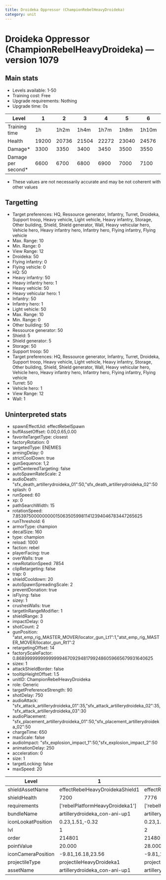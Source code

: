 ```yaml
---
title: Droideka Oppressor (ChampionRebelHeavyDroideka)
category: unit
---
```


# Droideka Oppressor (ChampionRebelHeavyDroideka) — version 1079

## Main stats

  * Levels available: 1-50
  * Training cost: Free
  * Upgrade requirements: Nothing
  * Upgrade time: 0s

|Level             |1    |2    |3    |4    |5    |6    |7    |8    |9    |10   |11   |12   |13   |14   |15   |16   |17   |18   |19   |20   |21   |22   |23   |24   |25   |26   |27   |28   |29   |30   |31   |32   |33   |34   |35   |36   |37   |38   |39   |40   |41   |42   |43   |44   |45   |46   |47   |48   |49   |50   |
|------------------|-----|-----|-----|-----|-----|-----|-----|-----|-----|-----|-----|-----|-----|-----|-----|-----|-----|-----|-----|-----|-----|-----|-----|-----|-----|-----|-----|-----|-----|-----|-----|-----|-----|-----|-----|-----|-----|-----|-----|-----|-----|-----|-----|-----|-----|-----|-----|-----|-----|-----|
|Training time     |1h   |1h2m |1h4m |1h7m |1h8m |1h10m|1h12m|1h15m|1h16m|1h18m|1h20m|1h23m|1h24m|1h26m|1h28m|1h31m|1h32m|1h34m|1h36m|1h39m|1h40m|1h42m|1h44m|1h47m|1h48m|1h50m|1h52m|1h55m|1h56m|1h58m|2h   |2h3m |2h4m |2h6m |2h8m |2h11m|2h12m|2h14m|2h16m|2h19m|2h19m|2h19m|2h19m|2h19m|2h19m|2h19m|2h19m|2h19m|2h19m|2h19m|
|Health            |19200|20736|21504|22272|23040|24576|25344|26112|26880|28416|29184|29952|30720|31488|32256|33024|33792|34560|35328|36096|36864|37632|38400|39168|39936|40704|41472|42240|43008|43776|44544|44928|45696|46080|46848|47232|48000|48768|49536|49920|50560|50880|51200|51840|52160|52480|53120|53440|53760|54400|
|Damage*           |3300 |3350 |3400 |3450 |3500 |3550 |3600 |3650 |3700 |3750 |3800 |3850 |3900 |3950 |4000 |4050 |4100 |4150 |4200 |4250 |4300 |4350 |4400 |4450 |4500 |4550 |4600 |4650 |4700 |4750 |4800 |4850 |4900 |4950 |5000 |5050 |5100 |5150 |5200 |5250 |5300 |5350 |5400 |5450 |5500 |5550 |5600 |5650 |5700 |5750 |
|Damage per second*|6600 |6700 |6800 |6900 |7000 |7100 |7200 |7300 |7400 |7500 |7600 |7700 |7800 |7900 |8000 |8100 |8200 |8300 |8400 |8500 |8600 |8700 |8800 |8900 |9000 |9100 |9200 |9300 |9400 |9500 |9600 |9700 |9800 |9900 |10000|10100|10200|10300|10400|10500|10600|10700|10800|10900|11000|11100|11200|11300|11400|11500|

* These values are not necessarily accurate and may be not coherent with other values

## Targetting

  * Target preferences: HQ, Ressource generator, Infantry, Turret, Droideka, Support troop, Heavy vehicle, Light vehicle, Heavy infantry, Storage, Other building, Shield, Shield generator, Wall, Heavy vehicular hero, Vehicle hero, Heavy infantry hero, Infantry hero, Flying infantry, Flying vehicle
  * Max. Range: 10
  * Min. Range: 0
  * View Range: 12
  * Droideka: 50
  * Flying infantry: 0
  * Flying vehicle: 0
  * HQ: 50
  * Heavy infantry: 50
  * Heavy infantry hero: 1
  * Heavy vehicle: 50
  * Heavy vehicular hero: 1
  * Infantry: 50
  * Infantry hero: 1
  * Light vehicle: 50
  * Max. Range: 10
  * Min. Range: 0
  * Other building: 50
  * Ressource generator: 50
  * Shield: 5
  * Shield generator: 5
  * Storage: 50
  * Support troop: 50
  * Target preferences: HQ, Ressource generator, Infantry, Turret, Droideka, Support troop, Heavy vehicle, Light vehicle, Heavy infantry, Storage, Other building, Shield, Shield generator, Wall, Heavy vehicular hero, Vehicle hero, Heavy infantry hero, Infantry hero, Flying infantry, Flying vehicle
  * Turret: 50
  * Vehicle hero: 1
  * View Range: 12
  * Wall: 1

## Uninterpreted stats

  * spawnEffectUid: effectRebelSpawn
  * buffAssetOffset: 0.00,0.65,0.00
  * favoriteTargetType: closest
  * factoryRotation: 0
  * targetedType: ENEMIES
  * armingDelay: 0
  * strictCoolDown: true
  * gunSequence: 1,2
  * selfCenteredTargeting: false
  * autoSpawnRateScale: 2
  * audioDeath: "sfx_death_artillerydroideka_01":50,"sfx_death_artillerydroideka_02":50
  * splash: 0
  * runSpeed: 60
  * xp: 0
  * pathSearchWidth: 15
  * rotationSpeed: 7.8539750000000001506350599811412394046783447265625
  * runThreshold: 6
  * armorType: champion
  * decalSize: 160
  * type: champion
  * reload: 1000
  * faction: rebel
  * playerFacing: true
  * overWalls: true
  * newRotationSpeed: 7854
  * clipRetargeting: false
  * trap: 0
  * shieldCooldown: 20
  * autoSpawnSpreadingScale: 2
  * preventDonation: true
  * isFlying: false
  * sizey: 1
  * crushesWalls: true
  * targetInRangeModifier: 1
  * shieldRange: 3
  * impactDelay: 0
  * shotCount: 2
  * gunPosition: "atst_emp_rig_MASTER_MOVER/locator_gun_Lt1":1,"atst_emp_rig_MASTER_MOVER/locator_gun_Rt1":2
  * retargetingOffset: 14
  * factoryScaleFactor: 0.8689999999999999946709294817992486059665679931640625
  * sizex: 1
  * attackShieldBorder: false
  * tooltipHeightOffset: 1.5
  * unitID: ChampionRebelHeavyDroideka
  * role: Generic
  * targetPreferenceStrength: 90
  * shotDelay: 750
  * audioAttack: "sfx_attack_artillerydroideka_01":35,"sfx_attack_artillerydroideka_02":35,"sfx_attack_artillerydroideka_03":30
  * audioPlacement: "sfx_placement_artillerydroideka_01":50,"sfx_placement_artillerydroideka_02":50
  * chargeTime: 650
  * maxScale: false
  * audioImpact: "sfx_explosion_impact_1":50,"sfx_explosion_impact_2":50
  * animationDelay: 250
  * acceleration: 0
  * size: 1
  * targetLocking: false
  * maxSpeed: 20

|Level             |1                              |2                              |3                              |4                              |5                              |6                              |7                              |8                              |9                              |10                              |11                              |12                              |13                              |14                              |15                              |16                              |17                              |18                              |19                              |20                              |21                              |22                              |23                              |24                              |25                              |26                              |27                              |28                              |29                              |30                              |31                              |32                              |33                              |34                              |35                              |36                              |37                              |38                              |39                              |40                              |41                              |42                              |43                              |44                              |45                              |46                              |47                              |48                              |49                              |50                              |
|------------------|-------------------------------|-------------------------------|-------------------------------|-------------------------------|-------------------------------|-------------------------------|-------------------------------|-------------------------------|-------------------------------|--------------------------------|--------------------------------|--------------------------------|--------------------------------|--------------------------------|--------------------------------|--------------------------------|--------------------------------|--------------------------------|--------------------------------|--------------------------------|--------------------------------|--------------------------------|--------------------------------|--------------------------------|--------------------------------|--------------------------------|--------------------------------|--------------------------------|--------------------------------|--------------------------------|--------------------------------|--------------------------------|--------------------------------|--------------------------------|--------------------------------|--------------------------------|--------------------------------|--------------------------------|--------------------------------|--------------------------------|--------------------------------|--------------------------------|--------------------------------|--------------------------------|--------------------------------|--------------------------------|--------------------------------|--------------------------------|--------------------------------|--------------------------------|
|shieldAssetName   |effectRebelHeavyDroidekaShield1|effectRebelHeavyDroidekaShield1|effectRebelHeavyDroidekaShield1|effectRebelHeavyDroidekaShield1|effectRebelHeavyDroidekaShield1|effectRebelHeavyDroidekaShield1|effectRebelHeavyDroidekaShield1|effectRebelHeavyDroidekaShield1|effectRebelHeavyDroidekaShield1|effectRebelHeavyDroidekaShield10|effectRebelHeavyDroidekaShield10|effectRebelHeavyDroidekaShield10|effectRebelHeavyDroidekaShield10|effectRebelHeavyDroidekaShield10|effectRebelHeavyDroidekaShield10|effectRebelHeavyDroidekaShield10|effectRebelHeavyDroidekaShield10|effectRebelHeavyDroidekaShield10|effectRebelHeavyDroidekaShield10|effectRebelHeavyDroidekaShield20|effectRebelHeavyDroidekaShield20|effectRebelHeavyDroidekaShield20|effectRebelHeavyDroidekaShield20|effectRebelHeavyDroidekaShield20|effectRebelHeavyDroidekaShield20|effectRebelHeavyDroidekaShield20|effectRebelHeavyDroidekaShield20|effectRebelHeavyDroidekaShield20|effectRebelHeavyDroidekaShield20|effectRebelHeavyDroidekaShield30|effectRebelHeavyDroidekaShield30|effectRebelHeavyDroidekaShield30|effectRebelHeavyDroidekaShield30|effectRebelHeavyDroidekaShield30|effectRebelHeavyDroidekaShield30|effectRebelHeavyDroidekaShield30|effectRebelHeavyDroidekaShield30|effectRebelHeavyDroidekaShield30|effectRebelHeavyDroidekaShield30|effectRebelHeavyDroidekaShield40|effectRebelHeavyDroidekaShield40|effectRebelHeavyDroidekaShield40|effectRebelHeavyDroidekaShield40|effectRebelHeavyDroidekaShield40|effectRebelHeavyDroidekaShield40|effectRebelHeavyDroidekaShield40|effectRebelHeavyDroidekaShield40|effectRebelHeavyDroidekaShield40|effectRebelHeavyDroidekaShield40|effectRebelHeavyDroidekaShield40|
|shieldHealth      |7200                           |7776                           |8064                           |8352                           |8640                           |9216                           |9504                           |9792                           |10080                          |10656                           |10944                           |11232                           |11520                           |11808                           |12096                           |12384                           |12672                           |12960                           |13248                           |13536                           |13824                           |14112                           |14400                           |14688                           |14976                           |15264                           |15552                           |15840                           |16128                           |16416                           |16704                           |16848                           |17136                           |17280                           |17568                           |17712                           |18000                           |18288                           |18576                           |18720                           |18960                           |19200                           |19440                           |19680                           |19920                           |20160                           |20400                           |20640                           |20880                           |21120                           |
|requirements      |['rebelPlatformHeavyDroideka1']|['rebelHQ9']                   |['rebelHQ9']                   |['rebelHQ9']                   |['rebelHQ9']                   |['rebelHQ9']                   |['rebelHQ9']                   |['rebelHQ9']                   |['rebelHQ9']                   |['rebelHQ9']                    |['rebelHQ9']                    |['rebelHQ9']                    |['rebelHQ9']                    |['rebelHQ9']                    |['rebelHQ9']                    |['rebelHQ9']                    |['rebelHQ9']                    |['rebelHQ9']                    |['rebelHQ9']                    |['rebelHQ9']                    |['rebelHQ10']                   |['rebelHQ10']                   |['rebelHQ10']                   |['rebelHQ10']                   |['rebelHQ10']                   |['rebelHQ10']                   |['rebelHQ10']                   |['rebelHQ10']                   |['rebelHQ10']                   |['rebelHQ10']                   |['rebelHQ10']                   |['rebelHQ10']                   |['rebelHQ10']                   |['rebelHQ10']                   |['rebelHQ10']                   |['rebelHQ10']                   |['rebelHQ10']                   |['rebelHQ10']                   |['rebelHQ10']                   |['rebelHQ10']                   |['rebelHQ10']                   |['rebelHQ10']                   |['rebelHQ10']                   |['rebelHQ10']                   |['rebelHQ10']                   |['rebelHQ10']                   |['rebelHQ10']                   |['rebelHQ10']                   |['rebelHQ10']                   |['rebelHQ10']                   |
|bundleName        |artillerydroideka_con-ani-up1  |artillerydroideka_con-ani-up1  |artillerydroideka_con-ani-up1  |artillerydroideka_con-ani-up1  |artillerydroideka_con-ani-up1  |artillerydroideka_con-ani-up1  |artillerydroideka_con-ani-up1  |artillerydroideka_con-ani-up1  |artillerydroideka_con-ani-up10 |artillerydroideka_con-ani-up10  |artillerydroideka_con-ani-up10  |artillerydroideka_con-ani-up10  |artillerydroideka_con-ani-up10  |artillerydroideka_con-ani-up10  |artillerydroideka_con-ani-up10  |artillerydroideka_con-ani-up10  |artillerydroideka_con-ani-up10  |artillerydroideka_con-ani-up10  |artillerydroideka_con-ani-up10  |artillerydroideka_con-ani-up20  |artillerydroideka_con-ani-up20  |artillerydroideka_con-ani-up20  |artillerydroideka_con-ani-up20  |artillerydroideka_con-ani-up20  |artillerydroideka_con-ani-up20  |artillerydroideka_con-ani-up20  |artillerydroideka_con-ani-up20  |artillerydroideka_con-ani-up20  |artillerydroideka_con-ani-up20  |artillerydroideka_con-ani-up30  |artillerydroideka_con-ani-up30  |artillerydroideka_con-ani-up30  |artillerydroideka_con-ani-up30  |artillerydroideka_con-ani-up30  |artillerydroideka_con-ani-up30  |artillerydroideka_con-ani-up30  |artillerydroideka_con-ani-up30  |artillerydroideka_con-ani-up30  |artillerydroideka_con-ani-up30  |artillerydroideka_con-ani-up40  |artillerydroideka_con-ani-up40  |artillerydroideka_con-ani-up40  |artillerydroideka_con-ani-up40  |artillerydroideka_con-ani-up40  |artillerydroideka_con-ani-up40  |artillerydroideka_con-ani-up40  |artillerydroideka_con-ani-up40  |artillerydroideka_con-ani-up40  |artillerydroideka_con-ani-up40  |artillerydroideka_con-ani-up40  |
|iconLookatPosition|0.23,1.51,-0.32                |0.23,1.51,-0.32                |0.23,1.51,-0.32                |0.23,1.51,-0.32                |0.23,1.51,-0.32                |0.23,1.51,-0.32                |0.23,1.51,-0.32                |0.23,1.51,-0.32                |0.23,1.51,-0.32                |0.23,1.51,-0.32                 |0.23,1.51,-0.32                 |0.23,1.51,-0.32                 |0.23,1.51,-0.32                 |0.23,1.51,-0.32                 |0.23,1.51,-0.32                 |0.23,1.51,-0.32                 |0.23,1.51,-0.32                 |0.23,1.51,-0.32                 |0.23,1.51,-0.32                 |0.23,1.51,-0.32                 |0.23,1.51,-0.32                 |0.23,1.51,-0.32                 |0.23,1.51,-0.32                 |0.23,1.51,-0.32                 |0.23,1.51,-0.32                 |0.23,1.51,-0.32                 |0.23,1.51,-0.32                 |0.23,1.51,-0.32                 |0.23,1.51,-0.32                 |0.4,1.52,-0.26                  |0.4,1.52,-0.26                  |0.4,1.52,-0.26                  |0.4,1.52,-0.26                  |0.4,1.52,-0.26                  |0.4,1.52,-0.26                  |0.4,1.52,-0.26                  |0.4,1.52,-0.26                  |0.4,1.52,-0.26                  |0.4,1.52,-0.26                  |0.27,1.61,-0.25                 |0.27,1.61,-0.25                 |0.27,1.61,-0.25                 |0.27,1.61,-0.25                 |0.27,1.61,-0.25                 |0.27,1.61,-0.25                 |0.27,1.61,-0.25                 |0.27,1.61,-0.25                 |0.27,1.61,-0.25                 |0.27,1.61,-0.25                 |0.27,1.61,-0.25                 |
|lvl               |1                              |2                              |3                              |4                              |5                              |6                              |7                              |8                              |9                              |10                              |11                              |12                              |13                              |14                              |15                              |16                              |17                              |18                              |19                              |20                              |21                              |22                              |23                              |24                              |25                              |26                              |27                              |28                              |29                              |30                              |31                              |32                              |33                              |34                              |35                              |36                              |37                              |38                              |39                              |40                              |41                              |42                              |43                              |44                              |45                              |46                              |47                              |48                              |49                              |50                              |
|order             |214801                         |214802                         |214803                         |214804                         |214805                         |214806                         |214807                         |214808                         |214809                         |214810                          |214811                          |214812                          |214813                          |214814                          |214815                          |214816                          |214817                          |214818                          |214819                          |214820                          |214821                          |214822                          |214823                          |214824                          |214825                          |214826                          |214827                          |214828                          |214829                          |214830                          |214831                          |214832                          |214833                          |214834                          |214835                          |214836                          |214837                          |214838                          |214839                          |214840                          |214841                          |214842                          |214843                          |214844                          |214845                          |214846                          |214847                          |214848                          |214849                          |214850                          |
|pointValue        |20.000                         |28.000                         |32.000                         |36.000                         |40.000                         |48.000                         |52.000                         |56.000                         |60.000                         |68.000                          |72.000                          |76.000                          |80.000                          |84.000                          |88.000                          |92.000                          |96.000                          |100.000                         |104.000                         |108.000                         |112.000                         |116.000                         |120.000                         |124.000                         |128.000                         |132.000                         |136.000                         |140.000                         |144.000                         |148.000                         |152.000                         |156.000                         |160.000                         |168.000                         |172.000                         |176.000                         |180.000                         |184.000                         |188.000                         |200.000                         |200.000                         |200.000                         |200.000                         |200.000                         |200.000                         |200.000                         |200.000                         |200.000                         |200.000                         |200.000                         |
|iconCameraPosition|-9.81,16.18,23.56              |-9.81,16.18,23.56              |-9.81,16.18,23.56              |-9.81,16.18,23.56              |-9.81,16.18,23.56              |-9.81,16.18,23.56              |-9.81,16.18,23.56              |-9.81,16.18,23.56              |-9.81,16.18,23.56              |-9.81,16.18,23.56               |-9.81,16.18,23.56               |-9.81,16.18,23.56               |-9.81,16.18,23.56               |-9.81,16.18,23.56               |-9.81,16.18,23.56               |-9.81,16.18,23.56               |-9.81,16.18,23.56               |-9.81,16.18,23.56               |-9.81,16.18,23.56               |-10.52,17.22,25.24              |-10.52,17.22,25.24              |-10.52,17.22,25.24              |-10.52,17.22,25.24              |-10.52,17.22,25.24              |-10.52,17.22,25.24              |-10.52,17.22,25.24              |-10.52,17.22,25.24              |-10.52,17.22,25.24              |-10.52,17.22,25.24              |-11.59,19.02,28.21              |-11.59,19.02,28.21              |-11.59,19.02,28.21              |-11.59,19.02,28.21              |-11.59,19.02,28.21              |-11.59,19.02,28.21              |-11.59,19.02,28.21              |-11.59,19.02,28.21              |-11.59,19.02,28.21              |-11.59,19.02,28.21              |-5.03,18.08,36.98               |-5.03,18.08,36.98               |-5.03,18.08,36.98               |-5.03,18.08,36.98               |-5.03,18.08,36.98               |-5.03,18.08,36.98               |-5.03,18.08,36.98               |-5.03,18.08,36.98               |-5.03,18.08,36.98               |-5.03,18.08,36.98               |-5.03,18.08,36.98               |
|projectileType    |projectileHeavyDroideka1       |projectileHeavyDroideka1       |projectileHeavyDroideka1       |projectileHeavyDroideka1       |projectileHeavyDroideka2       |projectileHeavyDroideka2       |projectileHeavyDroideka2       |projectileHeavyDroideka2       |projectileHeavyDroideka3       |projectileHeavyDroideka3        |projectileHeavyDroideka3        |projectileHeavyDroideka3        |projectileHeavyDroideka4        |projectileHeavyDroideka4        |projectileHeavyDroideka4        |projectileHeavyDroideka4        |projectileHeavyDroideka5        |projectileHeavyDroideka5        |projectileHeavyDroideka5        |projectileHeavyDroideka5        |projectileHeavyDroideka6        |projectileHeavyDroideka6        |projectileHeavyDroideka6        |projectileHeavyDroideka6        |projectileHeavyDroideka7        |projectileHeavyDroideka7        |projectileHeavyDroideka7        |projectileHeavyDroideka7        |projectileHeavyDroideka8        |projectileHeavyDroideka8        |projectileHeavyDroideka8        |projectileHeavyDroideka8        |projectileHeavyDroideka9        |projectileHeavyDroideka9        |projectileHeavyDroideka9        |projectileHeavyDroideka9        |projectileHeavyDroideka10       |projectileHeavyDroideka10       |projectileHeavyDroideka10       |projectileHeavyDroideka10       |projectileHeavyDroideka10       |projectileHeavyDroideka10       |projectileHeavyDroideka10       |projectileHeavyDroideka10       |projectileHeavyDroideka10       |projectileHeavyDroideka10       |projectileHeavyDroideka10       |projectileHeavyDroideka10       |projectileHeavyDroideka10       |projectileHeavyDroideka10       |
|assetName         |artillerydroideka_con-ani-up1  |artillerydroideka_con-ani-up1  |artillerydroideka_con-ani-up1  |artillerydroideka_con-ani-up1  |artillerydroideka_con-ani-up1  |artillerydroideka_con-ani-up1  |artillerydroideka_con-ani-up1  |artillerydroideka_con-ani-up1  |artillerydroideka_con-ani-up1  |artillerydroideka_con-ani-up10  |artillerydroideka_con-ani-up10  |artillerydroideka_con-ani-up10  |artillerydroideka_con-ani-up10  |artillerydroideka_con-ani-up10  |artillerydroideka_con-ani-up10  |artillerydroideka_con-ani-up10  |artillerydroideka_con-ani-up10  |artillerydroideka_con-ani-up10  |artillerydroideka_con-ani-up10  |artillerydroideka_con-ani-up20  |artillerydroideka_con-ani-up20  |artillerydroideka_con-ani-up20  |artillerydroideka_con-ani-up20  |artillerydroideka_con-ani-up20  |artillerydroideka_con-ani-up20  |artillerydroideka_con-ani-up20  |artillerydroideka_con-ani-up20  |artillerydroideka_con-ani-up20  |artillerydroideka_con-ani-up20  |artillerydroideka_con-ani-up30  |artillerydroideka_con-ani-up30  |artillerydroideka_con-ani-up30  |artillerydroideka_con-ani-up30  |artillerydroideka_con-ani-up30  |artillerydroideka_con-ani-up30  |artillerydroideka_con-ani-up30  |artillerydroideka_con-ani-up30  |artillerydroideka_con-ani-up30  |artillerydroideka_con-ani-up30  |artillerydroideka_con-ani-up40  |artillerydroideka_con-ani-up40  |artillerydroideka_con-ani-up40  |artillerydroideka_con-ani-up40  |artillerydroideka_con-ani-up40  |artillerydroideka_con-ani-up40  |artillerydroideka_con-ani-up40  |artillerydroideka_con-ani-up40  |artillerydroideka_con-ani-up40  |artillerydroideka_con-ani-up40  |artillerydroideka_con-ani-up40  |

